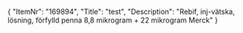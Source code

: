 {
  "ItemNr": "169894",
  "Title": "test",
  "Description": "Rebif, inj-vätska, lösning, förfylld penna 8,8 mikrogram + 22 mikrogram Merck"
}